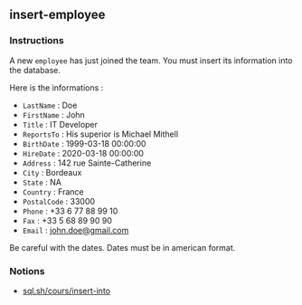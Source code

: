 ## insert-employee

### Instructions

A new `employee` has just joined the team. You must insert its information into the database.

Here is the informations :

- `LastName` : Doe
- `FirstName` : John
- `Title` : IT Developer
- `ReportsTo` : His superior is Michael Mithell
- `BirthDate` : 1999-03-18 00:00:00
- `HireDate` : 2020-03-18 00:00:00
- `Address` : 142 rue Sainte-Catherine
- `City` : Bordeaux
- `State` : NA
- `Country` : France
- `PostalCode` : 33000
- `Phone` : +33 6 77 88 99 10
- `Fax` : +33 5 68 89 90 90
- `Email` : john.doe@gmail.com

Be careful with the dates. Dates must be in american format.

### Notions

- [sql.sh/cours/insert-into](https://sql.sh/cours/insert-into)
